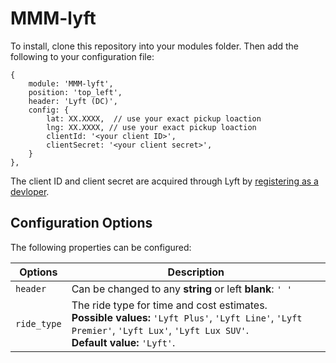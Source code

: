 # MMM-lyft

To install, clone this repository into your modules folder. Then add the following to your configuration file:
```
{
    module: 'MMM-lyft',
    position: 'top_left',
    header: 'Lyft (DC)',
    config: {
        lat: XX.XXXX,  // use your exact pickup loaction
        lng: XX.XXXX, // use your exact pickup loaction
        clientId: '<your client ID>', 
        clientSecret: '<your client secret>',
    }
},
```
The client ID and client secret are acquired through Lyft by [registering as a devloper](https://www.lyft.com/developers). 

## Configuration Options

The following properties can be configured:

| Options | Description|
| --- | --- |
|```header```| Can be changed to any **string** or left **blank**: ```' '``` |
| ```ride_type```| The ride type for time and cost estimates. <br> **Possible values:** ```'Lyft Plus'```, ```'Lyft Line'```, ```'Lyft Premier'```, ```'Lyft Lux'```, ```'Lyft Lux SUV'```. <br> **Default value:** ```'Lyft'```.|